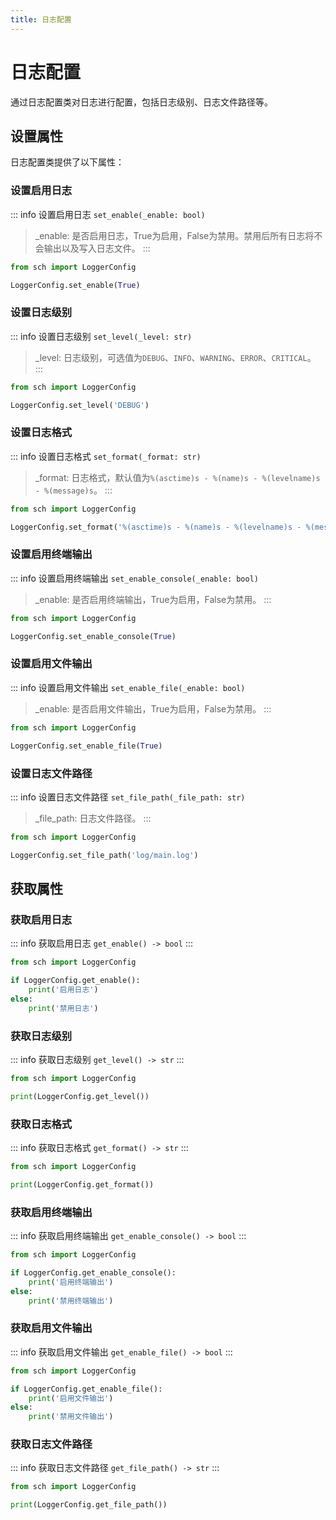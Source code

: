 ```yaml
---
title: 日志配置
---
```


# 日志配置
通过日志配置类对日志进行配置，包括日志级别、日志文件路径等。
## 设置属性
日志配置类提供了以下属性：
### 设置启用日志
::: info 设置启用日志
`set_enable(_enable: bool)`
> _enable: 是否启用日志，True为启用，False为禁用。禁用后所有日志将不会输出以及写入日志文件。
:::

```python
from sch import LoggerConfig

LoggerConfig.set_enable(True)
```
### 设置日志级别
::: info 设置日志级别
`set_level(_level: str)`
> _level: 日志级别，可选值为`DEBUG`、`INFO`、`WARNING`、`ERROR`、`CRITICAL`。
:::
```python
from sch import LoggerConfig

LoggerConfig.set_level('DEBUG')
```
### 设置日志格式
::: info 设置日志格式
`set_format(_format: str)`
> _format: 日志格式，默认值为`%(asctime)s - %(name)s - %(levelname)s - %(message)s`。
:::
```python
from sch import LoggerConfig

LoggerConfig.set_format('%(asctime)s - %(name)s - %(levelname)s - %(message)s')
```
### 设置启用终端输出
::: info 设置启用终端输出
`set_enable_console(_enable: bool)`
> _enable: 是否启用终端输出，True为启用，False为禁用。
:::
```python
from sch import LoggerConfig

LoggerConfig.set_enable_console(True)
```
### 设置启用文件输出
::: info 设置启用文件输出
`set_enable_file(_enable: bool)`
> _enable: 是否启用文件输出，True为启用，False为禁用。
:::
```python
from sch import LoggerConfig

LoggerConfig.set_enable_file(True)
```
### 设置日志文件路径
::: info 设置日志文件路径
`set_file_path(_file_path: str)`
> _file_path: 日志文件路径。
:::
```python
from sch import LoggerConfig

LoggerConfig.set_file_path('log/main.log')
```
## 获取属性
### 获取启用日志
::: info 获取启用日志
`get_enable() -> bool`
:::
```python
from sch import LoggerConfig

if LoggerConfig.get_enable():
    print('启用日志')
else:
    print('禁用日志')
```
### 获取日志级别
::: info 获取日志级别
`get_level() -> str`
:::
```python
from sch import LoggerConfig

print(LoggerConfig.get_level())
```
### 获取日志格式
::: info 获取日志格式
`get_format() -> str`
:::
```python
from sch import LoggerConfig

print(LoggerConfig.get_format())
```
### 获取启用终端输出
::: info 获取启用终端输出
`get_enable_console() -> bool`
:::
```python
from sch import LoggerConfig

if LoggerConfig.get_enable_console():
    print('启用终端输出')
else:
    print('禁用终端输出')
```
### 获取启用文件输出
::: info 获取启用文件输出
`get_enable_file() -> bool`
:::
```python
from sch import LoggerConfig

if LoggerConfig.get_enable_file():
    print('启用文件输出')
else:
    print('禁用文件输出')
```
### 获取日志文件路径
::: info 获取日志文件路径
`get_file_path() -> str`
:::
```python
from sch import LoggerConfig

print(LoggerConfig.get_file_path())
```